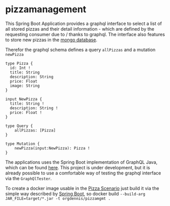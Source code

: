 # pizzamanagement

This Spring Boot Application provides a graphql interface to select a list of all stored pizzas and their detail information - which are defined by the requesting consumer due to / thanks to graphql. The interface also features to store new pizzas in the [mongo database](https://github.com/dennisgassner/deliverymongo).

Therefor the graphql schema defines a query `allPizzas` and a mutation `newPizza`

```
type Pizza {
  id: Int !
  title: String
  description: String
  price: Float
  image: String
}

input NewPizza {
  title: String !
  description: String !
  price: Float !
}

type Query {
    allPizzas: [Pizza]
}

type Mutation {
    newPizza(input:NewPizza): Pizza !
}
```

The applications uses the Spring Boot implementation of GraphQL Java, which can be found [here](https://github.com/spring-projects/spring-graphql). This project is under development, but it is already possible to use a comfortable way of testing the graphql interface via the `GraphQlTester`.

To create a docker image usable in the [Pizza Scenario](https://github.com/dennisgassner/pizza-delivery) just build it via the simple way described by [Spring Boot](https://spring.io/guides/topicals/spring-boot-docker/), so docker build `--build-arg JAR_FILE=target/*.jar -t orgdennis/pizzamgmt .`
